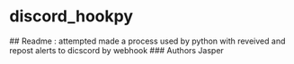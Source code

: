 ﻿# discord_hookpy
﻿## Readme : attempted made a process used by python with reveived and repost alerts to dicscord by webhook
﻿### Authors Jasper
 
